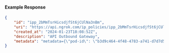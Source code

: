 <!-- Code generated for API Clients. DO NOT EDIT. -->

#### Example Response

```json
{
	"id": "ipp_2bMmTsrHicsdjfSt6jCUlNa3nBm",
	"uri": "https://api.ngrok.com/ip_policies/ipp_2bMmTsrHicsdjfSt6jCUlNa3nBm",
	"created_at": "2024-01-23T18:08:52Z",
	"description": "API Outbound Gateway",
	"metadata": "metadata={\"pod-id\": \"b3d9c464-4f48-4783-a741-d7d7d5db310f\"}"
}
```

